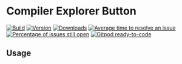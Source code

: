 # Compiler Explorer Button

[![Build](https://github.com/teinnsei/compiler-explorer-button-idea-plugin/workflows/Scala%20CI/badge.svg)](https://github.com/teinnsei/compiler-explorer-button-idea-plugin/actions)
[![Version](https://img.shields.io/jetbrains/plugin/v/com.github.teinnsei.compiler_explorer)](https://plugins.jetbrains.com/plugin/18924-compiler-explorer-button)
[![Downloads](https://img.shields.io/jetbrains/plugin/d/com.github.teinnsei.compiler_explorer)](https://plugins.jetbrains.com/plugin/18924-compiler-explorer-button)
[![Average time to resolve an issue](http://isitmaintained.com/badge/resolution/teinnsei/compiler-explorer-button-idea-plugin.svg)](https://github.com/teinnsei/compiler-explorer-button-idea-plugin/issues)
[![Percentage of issues still open](http://isitmaintained.com/badge/open/teinnsei/compiler-explorer-button-idea-plugin.svg)](https://github.com/teinnsei/compiler-explorer-button-idea-plugin/issues)
[![Gitpod ready-to-code](https://img.shields.io/badge/Gitpod-ready--to--code-blue?logo=gitpod)](https://gitpod.io/#https://github.com/teinnsei/compiler-explorer-button-idea-plugin)


## Usage

